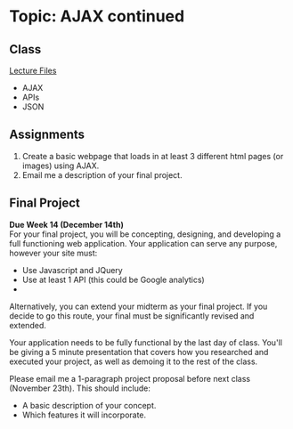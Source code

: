 # Topic: AJAX continued
## Class
[Lecture Files](https://drive.google.com/file/d/0B-UXkFOWM2jtdWEyY2VwZUdJeUU/view?usp=sharing)
* AJAX
* APIs
* JSON

## Assignments


 1. Create a basic webpage that loads in at least 3 different html pages (or images) using AJAX.
 2. Email me a description of your final project.

## Final Project
**Due Week 14 (December 14th)**  
For your final project, you will be concepting, designing, and developing a full functioning web application. Your application can serve any purpose, however your site must:
* Use Javascript and JQuery
* Use at least 1 API (this could be Google analytics)
* 

Alternatively, you can extend your midterm as your final project. If you decide to go this route, your final must be significantly revised and extended.

Your application needs to be fully functional by the last day of class. You'll be giving a 5 minute presentation that covers how you researched and executed your project, as well as demoing it to the rest of the class. 

Please email me a 1-paragraph project proposal before next class (November 23th). This should include:

* A basic description of your concept.
* Which features it will incorporate.
